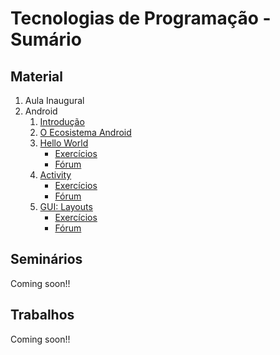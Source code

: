 # Tecnologias de Programação - Sumário

## Material

1. Aula Inaugural
1. Android
    1. [Introdução](https://jemaf.github.io/Slides-Android/#/)
    1. [O Ecosistema Android](https://jemaf.github.io/Slides-Android/#/1)
    1. [Hello World](https://jemaf.github.io/Slides-Android/#/2)
        * [Exercícios](https://github.com/COLTEC-TP/Android-E01-HelloWorld)
        * [Fórum](https://github.com/jemaf/Slides-Android/issues)
    1. [Activity](https://jemaf.github.io/Slides-Android/#/3)
        * [Exercícios](https://github.com/COLTEC-TP/Android-E02-Activity)
        * [Fórum](https://github.com/jemaf/Slides-Android/issues)
    1. [GUI: Layouts](https://jemaf.github.io/Slides-Android/#/4)
        * [Exercícios](https://github.com/COLTEC-TP/Android-E03-GUI/tree/layouts)
        * [Fórum](https://github.com/jemaf/Slides-Android/issues)

## Seminários

Coming soon!!

## Trabalhos

Coming soon!!
